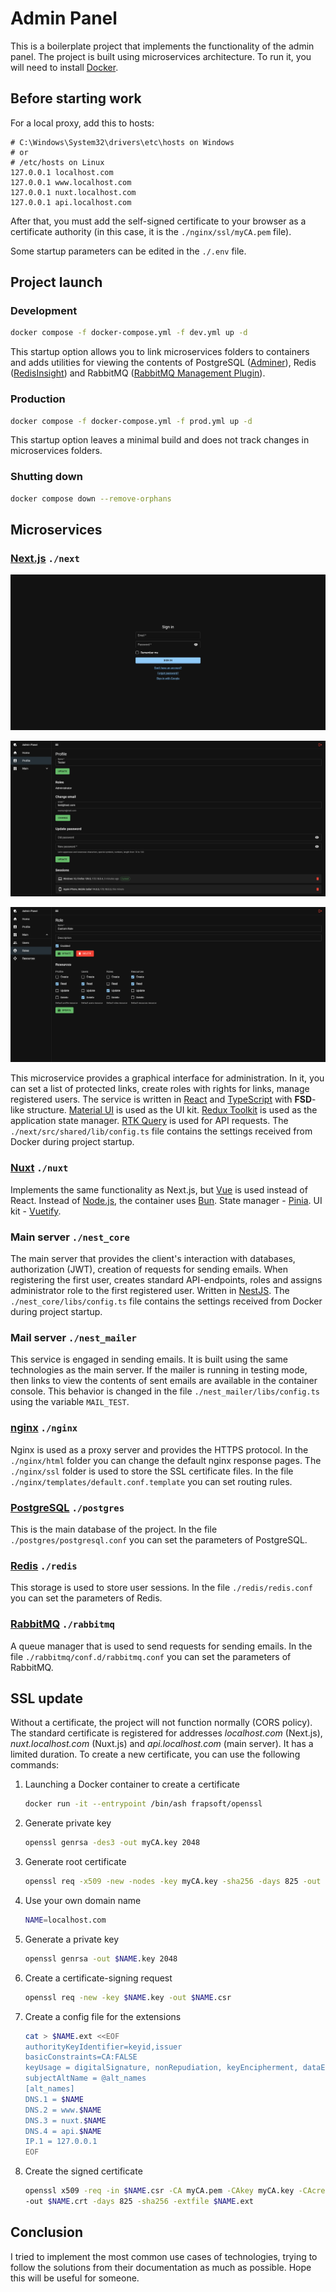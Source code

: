 # Admin Panel

This is a boilerplate project that implements the functionality of the admin panel.
The project is built using microservices architecture.
To run it, you will need to install [Docker](https://github.com/docker).

## Before starting work

For a local proxy, add this to hosts:

```
# C:\Windows\System32\drivers\etc\hosts on Windows
# or
# /etc/hosts on Linux
127.0.0.1 localhost.com
127.0.0.1 www.localhost.com
127.0.0.1 nuxt.localhost.com
127.0.0.1 api.localhost.com
```

After that, you must add the self-signed certificate to your browser as a certificate authority (in this case, it is the `./nginx/ssl/myCA.pem` file).

Some startup parameters can be edited in the `./.env` file.

## Project launch

### Development

```sh
docker compose -f docker-compose.yml -f dev.yml up -d
```

This startup option allows you to link microservices folders to containers and adds utilities for viewing the contents of PostgreSQL ([Adminer](https://github.com/vrana/adminer)), Redis ([RedisInsight](https://github.com/RedisInsight/RedisInsight)) and RabbitMQ ([RabbitMQ Management Plugin](https://github.com/rabbitmq/rabbitmq-management)).

### Production

```sh
docker compose -f docker-compose.yml -f prod.yml up -d
```

This startup option leaves a minimal build and does not track changes in microservices folders.

### Shutting down

```sh
docker compose down --remove-orphans
```

## Microservices

### [Next.js](https://github.com/vercel/next.js) `./next`

![sign-in-preview.png](sign-in-preview.png 'Sign In Screen preview')

![profile-preview.png](profile-preview.png 'Profile Screen preview')

![roles-preview.png](roles-preview.png 'Role Screen preview')

This microservice provides a graphical interface for administration.
In it, you can set a list of protected links, create roles with rights for links, manage registered users.
The service is written in [React](https://github.com/facebook/react) and [TypeScript](https://github.com/microsoft/TypeScript) with **FSD**-like structure.
[Material UI](https://github.com/mui/material-ui) is used as the UI kit.
[Redux Toolkit](https://github.com/reduxjs/redux-toolkit) is used as the application state manager.
[RTK Query](https://github.com/rtk-incubator/rtk-query) is used for API requests.
The `./next/src/shared/lib/config.ts` file contains the settings received from Docker during project startup.

### [Nuxt](https://github.com/nuxt/nuxt) `./nuxt`

Implements the same functionality as Next.js, but [Vue](https://github.com/vuejs/core) is used instead of React.
Instead of [Node.js](https://github.com/nodejs), the container uses [Bun](https://github.com/oven-sh/bun).
State manager - [Pinia](https://github.com/vuejs/pinia).
UI kit - [Vuetify](https://github.com/vuetifyjs/vuetify).

### Main server `./nest_core`

The main server that provides the client's interaction with databases, authorization (JWT), creation of requests for sending emails.
When registering the first user, creates standard API-endpoints, roles and assigns administrator role to the first registered user.
Written in [NestJS](https://github.com/nestjs/nest).
The `./nest_core/libs/config.ts` file contains the settings received from Docker during project startup.

### Mail server `./nest_mailer`

This service is engaged in sending emails.
It is built using the same technologies as the main server.
If the mailer is running in testing mode, then links to view the contents of sent emails are available in the container console.
This behavior is changed in the file `./nest_mailer/libs/config.ts` using the variable `MAIL_TEST`.

### [nginx](https://github.com/nginx/agent) `./nginx`

Nginx is used as a proxy server and provides the HTTPS protocol.
In the `./nginx/html` folder you can change the default nginx response pages.
The `./nginx/ssl` folder is used to store the SSL certificate files.
In the file `./nginx/templates/default.conf.template` you can set routing rules.

### [PostgreSQL](https://github.com/postgres/postgres) `./postgres`

This is the main database of the project.
In the file `./postgres/postgresql.conf` you can set the parameters of PostgreSQL.

### [Redis](https://github.com/redis/redis) `./redis`

This storage is used to store user sessions.
In the file `./redis/redis.conf` you can set the parameters of Redis.

### [RabbitMQ](https://github.com/rabbitmq/rabbitmq-tutorials) `./rabbitmq`

A queue manager that is used to send requests for sending emails.
In the file `./rabbitmq/conf.d/rabbitmq.conf` you can set the parameters of RabbitMQ.

## SSL update

Without a certificate, the project will not function normally (CORS policy).
The standard certificate is registered for addresses _localhost.com_ (Next.js), _nuxt.localhost.com_ (Nuxt.js) and _api.localhost.com_ (main server).
It has a limited duration.
To create a new certificate, you can use the following commands:

1. Launching a Docker container to create a certificate

   ```sh
   docker run -it --entrypoint /bin/ash frapsoft/openssl
   ```

2. Generate private key

   ```sh
   openssl genrsa -des3 -out myCA.key 2048
   ```

3. Generate root certificate

   ```sh
   openssl req -x509 -new -nodes -key myCA.key -sha256 -days 825 -out myCA.pem
   ```

4. Use your own domain name

   ```sh
   NAME=localhost.com
   ```

5. Generate a private key

   ```sh
   openssl genrsa -out $NAME.key 2048
   ```

6. Create a certificate-signing request

   ```sh
   openssl req -new -key $NAME.key -out $NAME.csr
   ```

7. Create a config file for the extensions

   ```sh
   cat > $NAME.ext <<EOF
   authorityKeyIdentifier=keyid,issuer
   basicConstraints=CA:FALSE
   keyUsage = digitalSignature, nonRepudiation, keyEncipherment, dataEncipherment
   subjectAltName = @alt_names
   [alt_names]
   DNS.1 = $NAME
   DNS.2 = www.$NAME
   DNS.3 = nuxt.$NAME
   DNS.4 = api.$NAME
   IP.1 = 127.0.0.1
   EOF
   ```

8. Create the signed certificate

   ```sh
   openssl x509 -req -in $NAME.csr -CA myCA.pem -CAkey myCA.key -CAcreateserial \
   -out $NAME.crt -days 825 -sha256 -extfile $NAME.ext
   ```

## Conclusion

I tried to implement the most common use cases of technologies,
trying to follow the solutions from their documentation as much as possible.
Hope this will be useful for someone.
